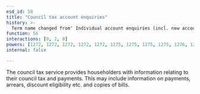 ```yaml
---
esd_id: 58
title: "Council tax account enquiries"
history: >-
  Term name changed from' Individual account enquiries (incl. new accounts)' to 'Council tax - individual account enquiries' and scope notes added in version 2.02. Name changed to 'Council tax account enquiries' in version 4.00.
function: 56
interactions: [0, 2, 8]
powers: [1272, 1272, 1272, 1272, 1272, 1275, 1275, 1275, 1275, 1276, 1276, 1276, 1276, 1276, 1279, 1279, 1279, 1279, 1279, 1280, 1280, 1280, 1280, 1280, 1281, 1281, 1281, 1281, 1281, 1282, 1282, 1282, 1282, 1282, 1295, 1295, 1295, 1295, 1295, 1296, 1296, 1296, 1296, 1296, 2523, 2523]
internal: false

---
```


The council tax service provides householders with information relating to their council tax and payments.  This may include information on payments, arrears, discount eligibility etc. and copies of bills.

